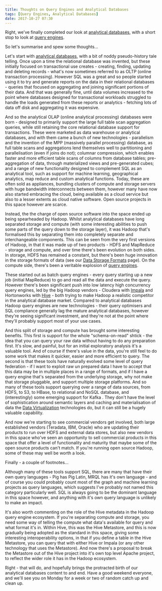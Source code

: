 ```yaml
---
title: Thoughts on Query Engines and Analytical Databases
tags: [Query Engines, Analytical Databases]
date: 2017-10-27 07:30
---
```

Right, we've finally completed our look at [analytical databases](/tech-categories/analytical-databases/), with a short stop to look at [query engines](/tech-categories/query-engines).

So let's summarise and spew some thoughts...
<!--more-->

Let's start with [analytical databases](/tech-categories/analytical-databases/), with a bit of noddy pseudo-history tale telling.  Once upon a time the relational database was invented, but these initially focused on transactional use creates - creating, finding, updating and deleting records - what's now sometimes referred to as OLTP (online transaction processing).  However SQL was a great and so people started using it to try and generate reports on the data in their relational databases - queries that focused on aggregating and joining significant portions of their data.  And that was generally fine, until data volumes increased to the point where databases designed for transactional workloads struggled to handle the loads generated from these reports or analytics - fetching lots of data off disk and aggregating it was expensive.

And so the analytical OLAP (online analytical processing) databases were born - designed to primarily support the large full table scan aggregation queries, while still retaining the core relational database support for transactions.  These were marketed as data warehouse or analytical databases, and with them came a bunch of new technologies - parallelism and the invention of the MPP (massively parallel processing) database, as full table scans and aggregations lend themselves well to partitioning and parallelisation (even if joins do not); columnar compression, which enables faster and more efficient table scans of columns from database tables; pre-aggregation of data, through materialized views and pre-generated cubes; and a range of new functionality designed to complement SQL as an analytical tool, such as support for machine learning, geographical analytics, map reduce and custom analytical functions.  Today, these are often sold as appliances, bundling clusters of compute and storage servers with huge bandwidth interconnects between them, however many have now also started embracing the cloud, being available as a cloud service but also to a lesser extents as cloud native software.  Open source projects in this space however are scarce.

Instead, the the charge of open source software into the space ended up being spearheaded by Hadoop.  Whilst analytical databases have long separated storage and compute (with some interesting abilities to push some parts of the query down to the storage layer), it was Hadoop that's formalised this by separating them into completely separate and interchangeable components.  This can be seen from the very first versions of Hadoop, in that it was made up of two products - HDFS and MapReduce - storage and compute, and over time there's been evolution on both sides.  In storage, HDFS has remained a constant, but there's been huge innovation in the storage formats of data (see our [Data Storage Formats](/tech-categories/data-storage-formats/) page).  On the compute side, there's been a veritable explosion of [query engines](/tech-categories/query-engines).

These started out as batch query engines - every query starting up a new job (initial MapReduce) to go and read all the data and execute the query.  However there's been significant push into low latency high concurrency query engines, led by the big Hadoop vendors - Cloudera with [Impala](/technologies/apache-implala/) and Hortonworks with [Hive](/technologies/apache-hive/) - both trying to make Hadoop a realistic competitor in the analytical database market.  Compared to analytical databases Hadoop query engines are new technologies - their query optimisers and SQL compliance generally lag the mature analytical databases, however they're seeing significant investment, and they're not at the point where they'll probably support most of your use cases.

And this split of storage and compute has brought some interesting benefits.  This first is support for the whole "schema-on-read" shtick - the idea that you can query your raw data without having to do any preparation first.  It's slow, and painful, but for an initial exploratory analysis it's a valuable tool.  And of course if there's value in the data, you're still feel to do some work that makes it quicker, easier and more efficient to query.  The second is that these tools have naturally evolved some level of query federation - if I want to exploit raw un prepared data I have to accept that this data may be in multiple places in a range of formats, and if I have a query engine that's separated from the underlying storage, why not make that storage pluggable, and support multiple storage platforms.  And so many of these tools support querying over a range of data sources, from HDFS, to S3, to HBase, to relational and NoSQL database, and (interestingly) some emerging support for Kafka .  They don't have the level of sophistication around semantic layers and caching and materialisation of data the [Data Virtualization](/tech-categories/data-virtualization/) technologies do, but it can still be a hugely valuable capability.

And now we're starting to see commercial vendors get involved, both large established vendors (Teradata, IBM, Oracle) who are updating their products to run over HDFS and external data stores, but also new vendors in this space who've seen an opportunity to sell commercial products in this space that offer a level of functionality and maturity that maybe some of the open source products can't match.  If you're running open source Hadoop, some of these may well be worth a look.

Finally - a couple of footnotes...

Although many of these tools support SQL, there are many that have their own query languages - Pig has Pig Latin, MRQL has it's own language - and of course you could probably count most of the graph and machine learning projects as query languages, which suggests I've probably not named this category particularly well.  SQL is always going to be the dominant language in this space however, and anything with it's own query language is unlikely to make an impact.

It's also worth commenting on the role of the Hive metadata in the Hadoop query engine ecosystem.  If you're separating compute and storage, you need some way of telling the compute what data's available for query and what format it's in.  Within Hive, this was the Hive Metastore, and this is now gradually being adopted as the standard in this space, giving some interesting interoperability options, in that if you define a table in the Hive Metastore, you can query that with either Hive or Impala (or any other technology that uses the Metastore).  And now there's a proposal to break the Metastore out of the Hive project into it's own top level Apache project, to reflect the wider role it has in the Hadoop ecosystem.

Right - that will do, and hopefully brings the protracted birth of our analytical databases content to and end.  Have a good weekend everyone, and we'll see you on Monday for a week or two of random catch up and clean up.